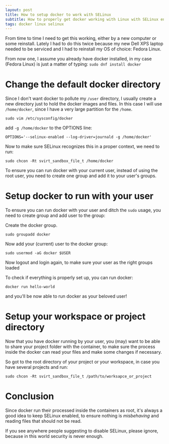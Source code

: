 ```yaml
---
layout: post
title: How to setup docker to work with SELinux
subtitle: How to properly get docker working with Linux with SELinux enabled
tags: docker linux selinux
---
```


From time to time I need to get this working, either by a new computer or some reinstall. Lately I had to do this twice because
my new Dell XPS laptop needed to be serviced and I had to reinstall my OS of choice: Fedora Linux.

From now one, I assume you already have docker installed, in my case (Fedora Linux) is just a matter of typing:
`sudo dnf install docker`

# Change the default docker directory

Since I don't want docker to pollute my `/user` directory, I usually create a new directory just to hold the docker images and files.
In this case I will use `/home/docker`, since I have a very large partition for the `/home`.

`sudo vim /etc/sysconfig/docker`

add `-g /home/docker` to the OPTIONS line:

`OPTIONS='--selinux-enabled --log-driver=journald -g /home/docker'`

Now to make sure SELinux recognizes this in a proper context, we need to run:

`sudo chcon -Rt svirt_sandbox_file_t /home/docker`

To ensure you can run docker with your current user, instead of using the root user, you need to create one group and add it
to your user's groups.

# Setup docker to run with your user

<!-- from https://docs.docker.com/install/linux/linux-postinstall/#manage-docker-as-a-non-root-user -->

To ensure you can run docker with your user and ditch the `sudo` usage, you need to create group and add user to the group:

Create the docker group.

`sudo groupadd docker`

Now add your (current) user to the docker group:

`sudo usermod -aG docker $USER`

Now logout and login again, to make sure your user as the right groups loaded

To check if everything is properly set up, you can run docker:

`docker run hello-world`

and you'll be now able to run docker as your beloved user!

# Setup your workspace or project directory

Now that you have docker running by your user, you (may) want to be able to share your project folder with the container,
to make sure the process inside the docker can read your files and make some changes if necessary.

So got to the root directory of your project or your workspace, in case you have several projects and run:

`sudo chcon -Rt svirt_sandbox_file_t /path/to/worksapce_or_project`


# Conclusion

Since docker run their processed inside the containers as root, it's always a good idea to keep SELinux enabled, to ensure
nothing is _misbehaving_ and reading files that should not be read.

If you see anywhere people suggesting to disable SELinux, please ignore, because in this world security is never enough.
